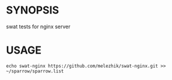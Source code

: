 # SYNOPSIS

swat tests for nginx server

# USAGE

`echo swat-nginx https://github.com/melezhik/swat-nginx.git >> ~/sparrow/sparrow.list`

  
